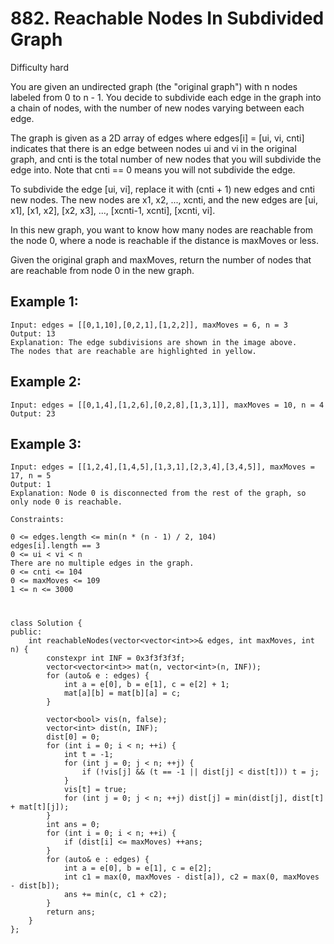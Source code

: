 # 882. Reachable Nodes In Subdivided Graph
Difficulty hard

You are given an undirected graph (the "original graph") with n nodes labeled from 0 to n - 1. You decide to subdivide each edge in the graph into a chain of nodes, with the number of new nodes varying between each edge.

The graph is given as a 2D array of edges where edges[i] = [ui, vi, cnti] indicates that there is an edge between nodes ui and vi in the original graph, and cnti is the total number of new nodes that you will subdivide the edge into. Note that cnti == 0 means you will not subdivide the edge.

To subdivide the edge [ui, vi], replace it with (cnti + 1) new edges and cnti new nodes. The new nodes are x1, x2, ..., xcnti, and the new edges are [ui, x1], [x1, x2], [x2, x3], ..., [xcnti-1, xcnti], [xcnti, vi].

In this new graph, you want to know how many nodes are reachable from the node 0, where a node is reachable if the distance is maxMoves or less.

Given the original graph and maxMoves, return the number of nodes that are reachable from node 0 in the new graph.

 
## Example 1:
```
Input: edges = [[0,1,10],[0,2,1],[1,2,2]], maxMoves = 6, n = 3
Output: 13
Explanation: The edge subdivisions are shown in the image above.
The nodes that are reachable are highlighted in yellow.
```


## Example 2:
```
Input: edges = [[0,1,4],[1,2,6],[0,2,8],[1,3,1]], maxMoves = 10, n = 4
Output: 23
```


## Example 3:
```
Input: edges = [[1,2,4],[1,4,5],[1,3,1],[2,3,4],[3,4,5]], maxMoves = 17, n = 5
Output: 1
Explanation: Node 0 is disconnected from the rest of the graph, so only node 0 is reachable.
```


```
Constraints:

0 <= edges.length <= min(n * (n - 1) / 2, 104)
edges[i].length == 3
0 <= ui < vi < n
There are no multiple edges in the graph.
0 <= cnti <= 104
0 <= maxMoves <= 109
1 <= n <= 3000
```


#
```
class Solution {
public:
    int reachableNodes(vector<vector<int>>& edges, int maxMoves, int n) {
        constexpr int INF = 0x3f3f3f3f;
        vector<vector<int>> mat(n, vector<int>(n, INF));
        for (auto& e : edges) {
            int a = e[0], b = e[1], c = e[2] + 1;
            mat[a][b] = mat[b][a] = c;
        }

        vector<bool> vis(n, false);
        vector<int> dist(n, INF);
        dist[0] = 0;
        for (int i = 0; i < n; ++i) {
            int t = -1;
            for (int j = 0; j < n; ++j) {
                if (!vis[j] && (t == -1 || dist[j] < dist[t])) t = j;
            }
            vis[t] = true;
            for (int j = 0; j < n; ++j) dist[j] = min(dist[j], dist[t] + mat[t][j]);
        }
        int ans = 0;
        for (int i = 0; i < n; ++i) {
            if (dist[i] <= maxMoves) ++ans;
        }
        for (auto& e : edges) {
            int a = e[0], b = e[1], c = e[2];
            int c1 = max(0, maxMoves - dist[a]), c2 = max(0, maxMoves - dist[b]);
            ans += min(c, c1 + c2);
        }
        return ans;
    }
};
```